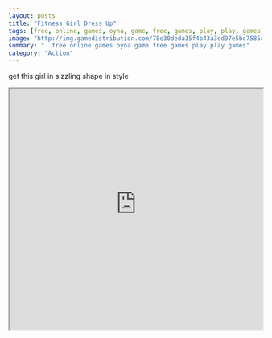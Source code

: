 ```yaml
---
layout: posts
title: "Fitness Girl Dress Up"
tags: [free, online, games, oyna, game, free, games, play, play, games]
image: "http://img.gamedistribution.com/78e30deda35f4b43a3ed97e5bc7585a4.jpg"
summary: "  free online games oyna game free games play play games"
category: "Action"
---
```


get this girl in sizzling shape in style

<iframe width="100%" height="480px;" src="http://flash.gamedistribution.com?game=78e30deda35f4b43a3ed97e5bc7585a4"></iframe>